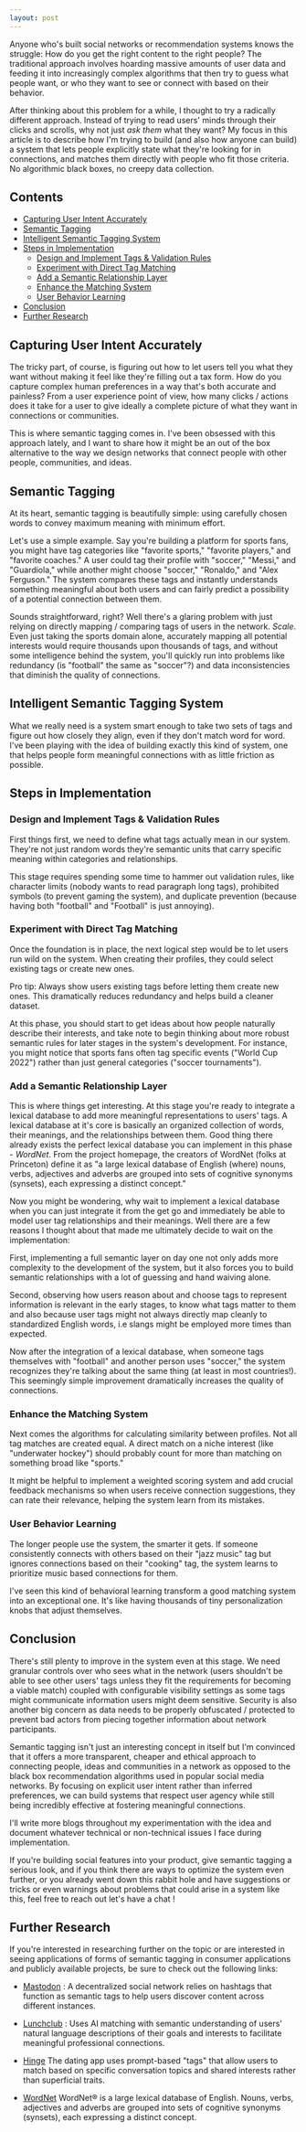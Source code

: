 ```yaml
---
layout: post
---
```


Anyone who's built social networks or recommendation systems knows the struggle: How do you get the right content to the right people? The traditional approach involves hoarding massive amounts of user data and feeding it into increasingly complex algorithms that then try to guess what people want, or who they want to see or connect with based on their behavior.

After thinking about this problem for a while, I thought to try a radically different approach. Instead of trying to read users' minds through their clicks and scrolls, why not just _ask them_ what they want? My focus in this article is to describe how I'm trying to build (and also how anyone can build) a system that lets people explicitly state what they're looking for in connections, and matches them directly with people who fit those criteria. No algorithmic black boxes, no creepy data collection.

## Contents

- [Capturing User Intent Accurately](#capturing-user-intent-accurately)
- [Semantic Tagging](#semantic-tagging)
- [Intelligent Semantic Tagging System](#intelligent-semantic-tagging-system)
- [Steps in Implementation](#steps-in-implementation)
  - [Design and Implement Tags & Validation Rules](#design-and-implement-tags-and-validation-rules)
  - [Experiment with Direct Tag Matching](#experiment-with-direct-tag-matching)
  - [Add a Semantic Relationship Layer](#add-a-semantic-relationship-layer)
  - [Enhance the Matching System](#enhance-the-matching-system)
  - [User Behavior Learning](#user-behavior-learning)
- [Conclusion](#conclusion)
- [Further Research](#further-research)

## Capturing User Intent Accurately

The tricky part, of course, is figuring out how to let users tell you what they want without making it feel like they're filling out a tax form. How do you capture complex human preferences in a way that's both accurate and painless? From a user experience point of view, how many clicks / actions does it take for a user to give ideally a complete picture of what they want in connections or communities.

This is where semantic tagging comes in. I've been obsessed with this approach lately, and I want to share how it might be an out of the box alternative to the way we design networks that connect people with other people, communities, and ideas.

## Semantic Tagging

At its heart, semantic tagging is beautifully simple: using carefully chosen words to convey maximum meaning with minimum effort.

Let's use a simple example. Say you're building a platform for sports fans, you might have tag categories like "favorite sports," "favorite players," and "favorite coaches." A user could tag their profile with "soccer," "Messi," and "Guardiola," while another might choose "soccer," "Ronaldo," and "Alex Ferguson." The system compares these tags and instantly understands something meaningful about both users and can fairly predict a possibility of a potential connection between them.

Sounds straightforward, right? Well there's a glaring problem with just relying on directly mapping / comparing tags of users in the network. _Scale_.
Even just taking the sports domain alone, accurately mapping all potential interests would require thousands upon thousands of tags, and without some intelligence behind the system, you'll quickly run into problems like redundancy (is "football" the same as "soccer"?) and data inconsistencies that diminish the quality of connections.

## Intelligent Semantic Tagging System

What we really need is a system smart enough to take two sets of tags and figure out how closely they align, even if they don't match word for word. I've been playing with the idea of building exactly this kind of system, one that helps people form meaningful connections with as little friction as possible.

## Steps in Implementation

### Design and Implement Tags & Validation Rules

First things first, we need to define what tags actually mean in our system. They're not just random words they're semantic units that carry specific meaning within categories and relationships.

This stage requires spending some time to hammer out validation rules, like character limits (nobody wants to read paragraph long tags), prohibited symbols (to prevent gaming the system), and duplicate prevention (because having both "football" and "Football" is just annoying).

### Experiment with Direct Tag Matching

Once the foundation is in place, the next logical step would be to let users run wild on the system. When creating their profiles, they could select existing tags or create new ones.

Pro tip: Always show users existing tags before letting them create new ones. This dramatically reduces redundancy and helps build a cleaner dataset.

At this phase, you should start to get ideas about how people naturally describe their interests, and take note to begin thinking about more robust semantic rules for later stages in the system's development. For instance, you might notice that sports fans often tag specific events ("World Cup 2022") rather than just general categories ("soccer tournaments").

### Add a Semantic Relationship Layer

This is where things get interesting. At this stage you're ready to integrate a lexical database to add more meaningful representations to users' tags. A lexical database at it's core is basically an organized collection of words, their meanings, and the relationships between them. Good thing there already exists the perfect lexical database you can implement in this phase - _WordNet_. From the project homepage, the creators of WordNet (folks at Princeton) define it as "a large lexical database of English (where) nouns, verbs, adjectives and adverbs are grouped into sets of cognitive synonyms (synsets), each expressing a distinct concept."

Now you might be wondering, why wait to implement a lexical database when you can just integrate it from the get go and immediately be able to model user tag relationships and their meanings. Well there are a few reasons I thought about that made me ultimately decide to wait on the implementation:

First, implementing a full semantic layer on day one not only adds more complexity to the development of the system, but it also forces you to build semantic relationships with a lot of guessing and hand waiving alone.

Second, observing how users reason about and choose tags to represent information is relevant in the early stages, to know what tags matter to them and also because user tags might not always directly map cleanly to standardized English words, i.e slangs might be employed more times than expected.

Now after the integration of a lexical database, when someone tags themselves with "football" and another person uses "soccer," the system recognizes they're talking about the same thing (at least in most countries!). This seemingly simple improvement dramatically increases the quality of connections.

### Enhance the Matching System

Next comes the algorithms for calculating similarity between profiles. Not all tag matches are created equal. A direct match on a niche interest (like "underwater hockey") should probably count for more than matching on something broad like "sports."

It might be helpful to implement a weighted scoring system and add crucial feedback mechanisms so when users receive connection suggestions, they can rate their relevance, helping the system learn from its mistakes.

### User Behavior Learning

The longer people use the system, the smarter it gets. If someone consistently connects with others based on their "jazz music" tag but ignores connections based on their "cooking" tag, the system learns to prioritize music based connections for them.

I've seen this kind of behavioral learning transform a good matching system into an exceptional one. It's like having thousands of tiny personalization knobs that adjust themselves.

## Conclusion

There's still plenty to improve in the system even at this stage. We need granular controls over who sees what in the network (users shouldn't be able to see other users' tags unless they fit the requirements for becoming a viable match) coupled with configurable visibility settings as some tags might communicate information users might deem sensitive. Security is also another big concern as data needs to be properly obfuscated / protected to prevent bad actors from piecing together information about network participants.

Semantic tagging isn't just an interesting concept in itself but I'm convinced that it offers a more transparent, cheaper and ethical approach to connecting people, ideas and communities in a network as opposed to the black box recommendation algorithms used in popular social media networks. By focusing on explicit user intent rather than inferred preferences, we can build systems that respect user agency while still being incredibly effective at fostering meaningful connections.

I'll write more blogs throughout my experimentation with the idea and document whatever technical or non-technical issues I face during implementation.

If you're building social features into your product, give semantic tagging a serious look, and if you think there are ways to optimize the system even further, or you already went down this rabbit hole and have suggestions or tricks or even warnings about problems that could arise in a system like this, feel free to reach out let's have a chat !

## Further Research

If you're interested in researching further on the topic or are interested in seeing applications of forms of semantic tagging in consumer applications and publicly available projects, be sure to check out the following links:

- [Mastodon](https://joinmastodon.org/) :
  A decentralized social network relies on hashtags that function as semantic tags to help users discover content across different instances.

- [Lunchclub](https://lunchclub.com/) :
  Uses AI matching with semantic understanding of users' natural language descriptions of their goals and interests to facilitate meaningful professional connections.

- [Hinge](https://hinge.co)
  The dating app uses prompt-based "tags" that allow users to match based on specific conversation topics and shared interests rather than superficial traits.

- [WordNet](https://wordnet.princeton.edu/)
  WordNet® is a large lexical database of English. Nouns, verbs, adjectives and adverbs are grouped into sets of cognitive synonyms (synsets), each expressing a distinct concept.
